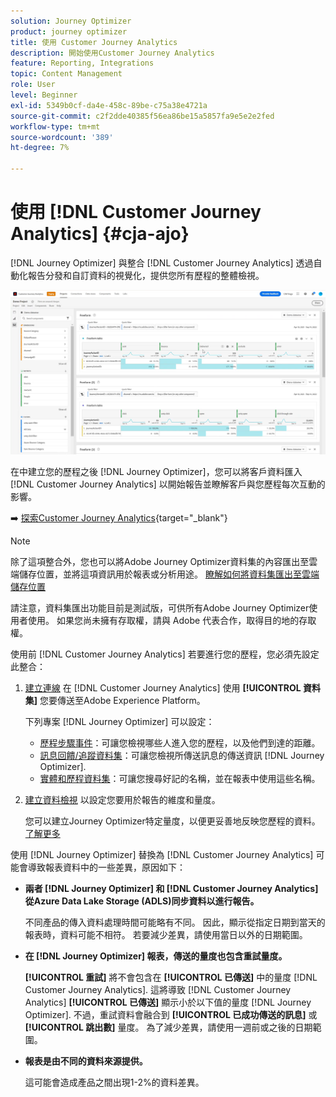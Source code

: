 ```yaml
---
solution: Journey Optimizer
product: journey optimizer
title: 使用 Customer Journey Analytics
description: 開始使用Customer Journey Analytics
feature: Reporting, Integrations
topic: Content Management
role: User
level: Beginner
exl-id: 5349b0cf-da4e-458c-89be-c75a38e4721a
source-git-commit: c2f2dde40385f56ea86be15a5857fa9e5e2e2fed
workflow-type: tm+mt
source-wordcount: '389'
ht-degree: 7%

---
```


# 使用 [!DNL Customer Journey Analytics] {#cja-ajo}


[!DNL Journey Optimizer] 與整合 [!DNL Customer Journey Analytics] 透過自動化報告分發和自訂資料的視覺化，提供您所有歷程的整體檢視。

![](assets/cja.png)

在中建立您的歷程之後 [!DNL Journey Optimizer]，您可以將客戶資料匯入 [!DNL Customer Journey Analytics] 以開始報告並瞭解客戶與您歷程每次互動的影響。

➡️ [探索Customer Journey Analytics](https://experienceleague.adobe.com/docs/analytics-platform/using/cja-landing.html){target="_blank"}

>[!NOTE]
>
>除了這項整合外，您也可以將Adobe Journey Optimizer資料集的內容匯出至雲端儲存位置，並將這項資訊用於報表或分析用途。 [瞭解如何將資料集匯出至雲端儲存位置](../data/export-datasets.md)
>
>請注意，資料集匯出功能目前是測試版，可供所有Adobe Journey Optimizer使用者使用。 如果您尚未擁有存取權，請與 Adobe 代表合作，取得目的地的存取權。

使用前 [!DNL Customer Journey Analytics] 若要進行您的歷程，您必須先設定此整合：

1. [建立連線](https://experienceleague.adobe.com/docs/analytics-platform/using/cja-connections/create-connection.html?lang=zh-Hant) 在 [!DNL Customer Journey Analytics] 使用 **[!UICONTROL 資料集]** 您要傳送至Adobe Experience Platform。

   下列專案 [!DNL Journey Optimizer] 可以設定：
   * [歷程步驟事件](../data/datasets-query-examples.md#journey-step-event)：可讓您檢視哪些人進入您的歷程，以及他們到達的距離。
   * [訊息回饋/追蹤資料集](../data/datasets-query-examples.md#message-feedback-event-dataset)：可讓您檢視所傳送訊息的傳送資訊 [!DNL Journey Optimizer].
   * [實體和歷程資料集](../data/datasets-query-examples.md#entity-dataset)：可讓您搜尋好記的名稱，並在報表中使用這些名稱。

1. [建立資料檢視](https://experienceleague.adobe.com/docs/analytics-platform/using/cja-dataviews/create-dataview.html) 以設定您要用於報告的維度和量度。

   您可以建立Journey Optimizer特定量度，以便更妥善地反映您歷程的資料。 [了解更多](https://experienceleague.adobe.com/docs/analytics-platform/using/integrations/ajo.html#configure-the-data-view-to-accommodate-journey-optimizer-dimensions-and-metrics)

使用 [!DNL Journey Optimizer] 替換為 [!DNL Customer Journey Analytics] 可能會導致報表資料中的一些差異，原因如下：

* **兩者 [!DNL Journey Optimizer] 和 [!DNL Customer Journey Analytics] 從Azure Data Lake Storage (ADLS)同步資料以進行報告。**

  不同產品的傳入資料處理時間可能略有不同。 因此，顯示從指定日期到當天的報表時，資料可能不相符。 若要減少差異，請使用當日以外的日期範圍。

* **在 [!DNL Journey Optimizer] 報表，傳送的量度也包含重試量度。**

  **[!UICONTROL 重試]** 將不會包含在 **[!UICONTROL 已傳送]** 中的量度 [!DNL Customer Journey Analytics]. 這將導致 [!DNL Customer Journey Analytics] **[!UICONTROL 已傳送]** 顯示小於以下值的量度 [!DNL Journey Optimizer]. 不過，重試資料會融合到 **[!UICONTROL 已成功傳送的訊息]** 或 **[!UICONTROL 跳出數]** 量度。
為了減少差異，請使用一週前或之後的日期範圍。

* **報表是由不同的資料來源提供。**

  這可能會造成產品之間出現1-2%的資料差異。

